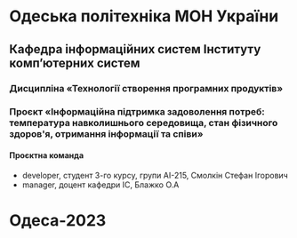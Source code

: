 # Одеська політехніка МОН України
## Кафедра інформаційних систем Інституту комп’ютерних систем
### Дисципліна «Технології створення програмних продуктів»
### Проєкт «Інформаційна підтримка задоволення потреб: температура навколишнього середовища, стан фізичного здоров'я, отримання інформації та співи»
#### Проєктна команда
- developer, студент 3-го курсу, групи AI-215, Смолкін Стефан Ігорович
- manager, доцент кафедри ІС, Блажко О.А
# Одеса-2023
